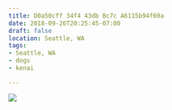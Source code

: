 ```yaml
---
title: D0a50cff 34f4 43db Bc7c A6115b94f60a
date: 2018-09-26T20:25:45-07:00
draft: false
location: Seattle, WA
tags:
- Seattle, WA
- dogs
- kenai

---
```



![](https://d17enza3bfujl8.cloudfront.net/IMG_20180923_172733.jpg)

